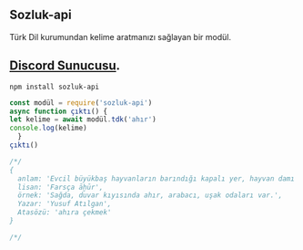 Sozluk-api
---
Türk Dil kurumundan kelime aratmanızı sağlayan bir modül.

[Discord Sunucusu](https://discord.com/invite/peFGuU3).
---

```shell
npm install sozluk-api
```

```javascript
const modül = require('sozluk-api')
async function çıktı() {
let kelime = await modül.tdk('ahır')
console.log(kelime)
  }
çıktı()

/*/
{
  anlam: 'Evcil büyükbaş hayvanların barındığı kapalı yer, hayvan damı',
  lisan: 'Farsça āḫūr',
  örnek: 'Sağda, duvar kıyısında ahır, arabacı, uşak odaları var.',
  Yazar: 'Yusuf Atılgan',
  Atasözü: 'ahıra çekmek'
}

/*/
```
